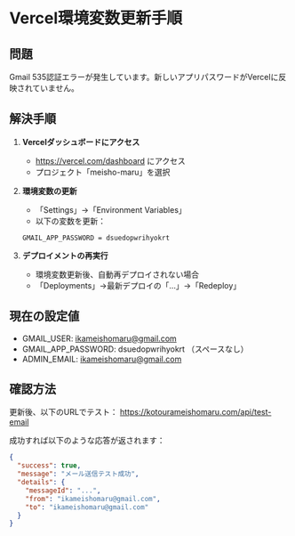 # Vercel環境変数更新手順

## 問題
Gmail 535認証エラーが発生しています。新しいアプリパスワードがVercelに反映されていません。

## 解決手順

1. **Vercelダッシュボードにアクセス**
   - https://vercel.com/dashboard にアクセス
   - プロジェクト「meisho-maru」を選択

2. **環境変数の更新**
   - 「Settings」→「Environment Variables」
   - 以下の変数を更新：

   ```
   GMAIL_APP_PASSWORD = dsuedopwrihyokrt
   ```

3. **デプロイメントの再実行**
   - 環境変数更新後、自動再デプロイされない場合
   - 「Deployments」→最新デプロイの「...」→「Redeploy」

## 現在の設定値
- GMAIL_USER: ikameishomaru@gmail.com
- GMAIL_APP_PASSWORD: dsuedopwrihyokrt （スペースなし）
- ADMIN_EMAIL: ikameishomaru@gmail.com

## 確認方法
更新後、以下のURLでテスト：
https://kotourameishomaru.com/api/test-email

成功すれば以下のような応答が返されます：
```json
{
  "success": true,
  "message": "メール送信テスト成功",
  "details": {
    "messageId": "...",
    "from": "ikameishomaru@gmail.com",
    "to": "ikameishomaru@gmail.com"
  }
}
```